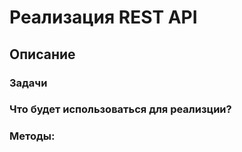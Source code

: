 # Реализация REST API


## Описание


### Задачи 


### Что будет использоваться для реализции?


### Методы:
